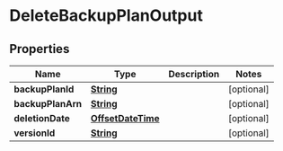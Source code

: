 

# DeleteBackupPlanOutput


## Properties

| Name | Type | Description | Notes |
|------------ | ------------- | ------------- | -------------|
|**backupPlanId** | [**String**](String.md) |  |  [optional] |
|**backupPlanArn** | [**String**](String.md) |  |  [optional] |
|**deletionDate** | [**OffsetDateTime**](OffsetDateTime.md) |  |  [optional] |
|**versionId** | [**String**](String.md) |  |  [optional] |



